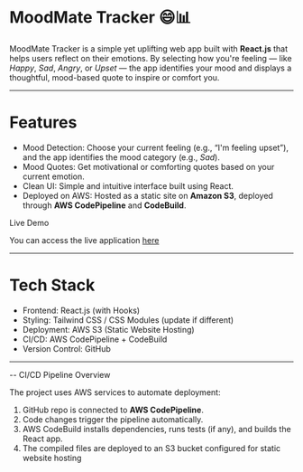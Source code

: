 # MoodMate Tracker 😄📊

MoodMate Tracker is a simple yet uplifting web app built with **React.js** that helps users reflect on their emotions. By selecting how you're feeling — like *Happy*, *Sad*, *Angry*, or *Upset* — the app identifies your mood and displays a thoughtful, mood-based quote to inspire or comfort you.

---

# Features

- Mood Detection: Choose your current feeling (e.g., “I'm feeling upset”), and the app identifies the mood category (e.g., *Sad*).
- Mood Quotes: Get motivational or comforting quotes based on your current emotion.
- Clean UI: Simple and intuitive interface built using React.
- Deployed on AWS: Hosted as a static site on **Amazon S3**, deployed through **AWS CodePipeline** and **CodeBuild**.

 Live Demo

You can access the live application [here](http://moodmate-react-site.s3-website-us-east-1.amazonaws.com)  

---
# Tech Stack

- Frontend: React.js (with Hooks)
- Styling: Tailwind CSS / CSS Modules (update if different)
- Deployment: AWS S3 (Static Website Hosting)
- CI/CD: AWS CodePipeline + CodeBuild
- Version Control: GitHub

---

-- CI/CD Pipeline Overview

The project uses AWS services to automate deployment:

1. GitHub repo is connected to **AWS CodePipeline**.
2. Code changes trigger the pipeline automatically.
3. AWS CodeBuild installs dependencies, runs tests (if any), and builds the React app.
4. The compiled files are deployed to an S3 bucket configured for static website hosting


